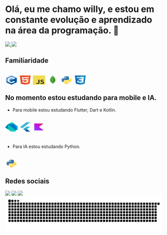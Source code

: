 # Olá, eu me chamo willy, e estou em constante evolução e aprendizado na área da programação. 👋

<div>
  <a href="https://github.com/Willygonzaga">
  <img height="180em" src="https://github-readme-stats-lake-nine.vercel.app/api?username=Willygonzaga&show_icons=true&theme=dark&include_all_commits=true&count_private=true&cache_seconds=1&rank_icon=github"/>
  <img height="180em" src="https://github-readme-stats-lake-nine.vercel.app/api/top-langs/?username=Willygonzaga&layout=compact&langs_count=16&theme=dark&count_private=true&cache_seconds=1"/>
  </a>
</div>

## Familiaridade
<div style="display: inline_block"><br>
  <img align="center" alt="willy-C" height="30" width="40" src="https://github.com/devicons/devicon/blob/master/icons/c/c-original.svg">
  <img align="center" alt="willy-HTML5" height="30" width="40" src="https://github.com/devicons/devicon/blob/master/icons/html5/html5-original.svg">
  <img align="center" alt="willy-JavaScript" height="30" width="40" src="https://github.com/devicons/devicon/blob/master/icons/javascript/javascript-original.svg">
  <img align="center" alt="willy-MongoDB" height="30" width="40" src="https://github.com/devicons/devicon/blob/master/icons/mongodb/mongodb-original.svg">
  <img align="center" alt="willy-Python" height="30" width="40" src="https://github.com/devicons/devicon/blob/master/icons/python/python-original.svg">
  <img align="center" alt="willy-CSS3" height="30" width="40" src="https://github.com/devicons/devicon/blob/master/icons/css3/css3-original.svg">
  <!-- <img align="center" alt="willy-Dart" height="30" width="40" src="https://github.com/devicons/devicon/blob/master/icons/dart/dart-original.svg">
  <img align="center" alt="willy-Flutter" height="30" width="40" src="https://github.com/devicons/devicon/blob/master/icons/flutter/flutter-original.svg"> -->
</div>

## No momento estou estudando para mobile e IA.
- Para mobile estou estudando Flutter, Dart e Kotlin.
<div style="display: inline_block"><br>
  <img align="center" alt="willy-Dart" height="30" width="40" src="https://github.com/devicons/devicon/blob/master/icons/dart/dart-original.svg">
  <img align="center" alt="willy-Flutter" height="30" width="40" src="https://github.com/devicons/devicon/blob/master/icons/flutter/flutter-original.svg">
  <img align="center" alt="willy-Flutter" height="30" width="40" src="https://github.com/devicons/devicon/blob/master/icons/kotlin/kotlin-original.svg">
</div>

#

- Para IA estou estudando Python.
<div style="display: inline_block"><br>
  <img align="center" alt="willy-Python" height="30" width="40" src="https://github.com/devicons/devicon/blob/master/icons/python/python-original.svg">
</div>

## Redes sociais
<div>
  <a href="mailto:willygb70@gmail.com" target="_blank"><img src="https://img.shields.io/badge/Gmail-D14836?style=for-the-badge&logo=gmail&logoColor=white" target="_blank"></a>
  <a href="https://www.instagram.com/willy.gonzaga?igsh=MXZhZHV6b3M5aGt1YQ==" target="_blank"><img src="https://img.shields.io/badge/Instagram-E4405F?style=for-the-badge&logo=instagram&logoColor=white"></a>
  <a href="https://www.linkedin.com/in/willy-gonzaga-881613251?utm_source=share&utm_campaign=share_via&utm_content=profile&utm_medium=android_app " target="_blank"><img src="https://img.shields.io/badge/LinkedIn-0077B5?style=for-the-badge&logo=linkedin&logoColor=white"></a>
  
  <!-- ![GitHub Commits](https://img.shields.io/github/commit-activity/m/Willygonzaga/Willygonzaga?style=for-the-badge&label=Meus%20Commits) -->
</div>

<picture>
  <source media="(prefers-color-scheme: dark)" srcset="https://raw.githubusercontent.com/Willygonzaga/Willygonzaga/output/github-contribution-grid-snake-dark.svg">
  <source media="(prefers-color-scheme: light)" srcset="https://raw.githubusercontent.com/Willygonzaga/Willygonzaga/output/github-contribution-grid-snake.svg">
  <img alt="github contribution grid snake animation" src="https://raw.githubusercontent.com/Willygonzaga/Willygonzaga/output/github-contribution-grid-snake.svg">
</picture>
